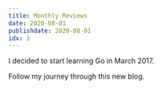 ```yaml
---
title: Monthly Reviews
date: 2020-08-01
publishdate: 2020-08-01
idx: 1
---
```


I decided to start learning Go in March 2017.

Follow my journey through this new blog.
